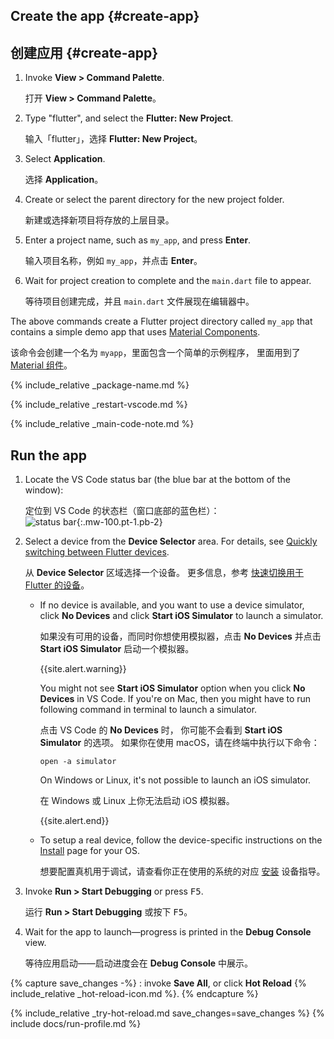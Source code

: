 <div class="tab-pane" id="vscode" role="tabpanel" aria-labelledby="vscode-tab" markdown="1">

## Create the app {#create-app}

## 创建应用 {#create-app}

  1. Invoke **View > Command Palette**.

     打开 **View > Command Palette**。

  1. Type "flutter", and select the **Flutter: New Project**.

     输入「flutter」，选择 **Flutter: New Project**。

  1. Select **Application**.

     选择 **Application**。

  1. Create or select the parent directory for the new project folder.

     新建或选择新项目将存放的上层目录。

  1. Enter a project name, such as `my_app`, and press **Enter**.

     输入项目名称，例如 `my_app`，并点击 **Enter**。

  1. Wait for project creation to complete and the `main.dart`
     file to appear.

     等待项目创建完成，并且 `main.dart` 文件展现在编辑器中。

The above commands create a Flutter project directory called `my_app` that
contains a simple demo app that uses [Material Components][].

该命令会创建一个名为 `myapp`，里面包含一个简单的示例程序，
里面用到了 [Material 组件][Material Components]。

{% include_relative _package-name.md  %}

{% include_relative _restart-vscode.md %}

{% include_relative _main-code-note.md  %}

## Run the app

1. Locate the VS Code status bar
   (the blue bar at the bottom of the window):<br>

   定位到 VS Code 的状态栏（窗口底部的蓝色栏）：<br> 
    ![status bar][]{:.mw-100.pt-1.pb-2}

1. Select a device from the **Device Selector** area.
   For details, see [Quickly switching between Flutter devices][].

   从 **Device Selector** 区域选择一个设备。
   更多信息，参考 [快速切换用于 Flutter 的设备][Quickly switching between Flutter devices]。

   - If no device is available, and you want to use a device simulator,
     click **No Devices** and click
     **Start iOS Simulator** to launch a simulator.

     如果没有可用的设备，而同时你想使用模拟器，点击 **No Devices**
     并点击 **Start iOS Simulator** 启动一个模拟器。

     {{site.alert.warning}}

        You might not see **Start iOS Simulator** option
        when you click **No Devices** in VS Code.
        If you're on Mac, then you might have to run following command
        in terminal to launch a simulator.

        点击 VS Code 的 **No Devices** 时，
        你可能不会看到 **Start iOS Simulator** 的选项。
        如果你在使用 macOS，请在终端中执行以下命令：

        ```terminal
        open -a simulator
        ```

        On Windows or Linux, it's not possible to launch an iOS simulator.

        在 Windows 或 Linux 上你无法启动 iOS 模拟器。

      {{site.alert.end}}

    - To setup a real device, follow the device-specific instructions
      on the [Install][] page for your OS.

      想要配置真机用于调试，请查看你正在使用的系统的对应
      [安装][Install] 设备指导。

1. Invoke **Run > Start Debugging** or press <kbd>F5</kbd>.

   运行 **Run > Start Debugging** 或按下 <kbd>F5</kbd>。

1. Wait for the app to launch&mdash;progress is printed
   in the **Debug Console** view.

   等待应用启动&mdash;&mdash;启动进度会在 **Debug Console** 中展示。

{% capture save_changes -%}
  : invoke **Save All**, or click **Hot Reload**
  {% include_relative _hot-reload-icon.md %}.
{% endcapture %}

{% include_relative _try-hot-reload.md save_changes=save_changes %}
{% include docs/run-profile.md %}

[Install]: {{site.url}}/get-started/install
[Material Components]: {{site.material}}/guidelines
[Quickly switching between Flutter devices]: https://dartcode.org/docs/quickly-switching-between-flutter-devices
[status bar]: {{site.url}}/assets/images/docs/tools/vs-code/device_status_bar.png
[trusted your computer]: {{site.url}}/get-started/install/macos#trust

</div>
